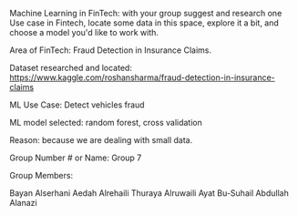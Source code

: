 Machine Learning in FinTech:
with your group suggest and research one Use case in Fintech, locate some data in this space, explore it a bit, and choose a model you'd like to work with.

Area of FinTech:
Fraud Detection in Insurance Claims.

Dataset researched and located:
https://www.kaggle.com/roshansharma/fraud-detection-in-insurance-claims

ML Use Case:
Detect vehicles fraud

ML model selected:
random forest, cross validation

Reason: because we are dealing with small data.

Group Number # or Name: Group 7

Group Members:

Bayan Alserhani
Aedah Alrehaili
Thuraya Alruwaili
Ayat Bu-Suhail
Abdullah Alanazi
